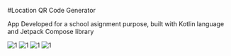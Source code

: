 ﻿#Location  QR Code Generator

App Developed for a school asignment purpose, built with Kotlin language and Jetpack Compose library

![1](https://github.com/ahmedali05252001/location-qr-code-generator/assets/60230195/3688101e-268d-4755-9b79-2d1cd5c74c52)
![1](https://github.com/ahmedali05252001/location-qr-code-generator/assets/60230195/cca68266-ee08-481d-825f-5dfa4ce261d3)
![1](https://github.com/ahmedali05252001/location-qr-code-generator/assets/60230195/834686d5-b76c-4fec-a68c-01b7000fbb47)
![1](https://github.com/ahmedali05252001/location-qr-code-generator/assets/60230195/09cdc91c-dbfa-4973-a22d-759b828362d0)


